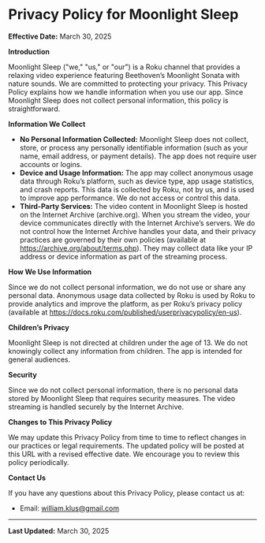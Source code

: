 # Privacy Policy for Moonlight Sleep

**Effective Date:** March 30, 2025

**Introduction**

Moonlight Sleep ("we," "us," or "our") is a Roku channel that provides a relaxing video experience featuring Beethoven’s Moonlight Sonata with nature sounds. We are committed to protecting your privacy. This Privacy Policy explains how we handle information when you use our app. Since Moonlight Sleep does not collect personal information, this policy is straightforward.

**Information We Collect**

- **No Personal Information Collected:** Moonlight Sleep does not collect, store, or process any personally identifiable information (such as your name, email address, or payment details). The app does not require user accounts or logins.
- **Device and Usage Information:** The app may collect anonymous usage data through Roku’s platform, such as device type, app usage statistics, and crash reports. This data is collected by Roku, not by us, and is used to improve app performance. We do not access or control this data.
- **Third-Party Services:** The video content in Moonlight Sleep is hosted on the Internet Archive (archive.org). When you stream the video, your device communicates directly with the Internet Archive’s servers. We do not control how the Internet Archive handles your data, and their privacy practices are governed by their own policies (available at https://archive.org/about/terms.php). They may collect data like your IP address or device information as part of the streaming process.

**How We Use Information**

Since we do not collect personal information, we do not use or share any personal data. Anonymous usage data collected by Roku is used by Roku to provide analytics and improve the platform, as per Roku’s privacy policy (available at https://docs.roku.com/published/userprivacypolicy/en-us).

**Children’s Privacy**

Moonlight Sleep is not directed at children under the age of 13. We do not knowingly collect any information from children. The app is intended for general audiences.

**Security**

Since we do not collect personal information, there is no personal data stored by Moonlight Sleep that requires security measures. The video streaming is handled securely by the Internet Archive.

**Changes to This Privacy Policy**

We may update this Privacy Policy from time to time to reflect changes in our practices or legal requirements. The updated policy will be posted at this URL with a revised effective date. We encourage you to review this policy periodically.

**Contact Us**

If you have any questions about this Privacy Policy, please contact us at:

- Email: william.klus@gmail.com

---
**Last Updated:** March 30, 2025
